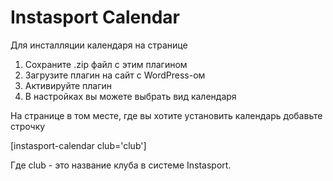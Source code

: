 # Instasport Calendar

Для инсталляции календаря на странице
1. Сохраните .zip файл с этим плагином
2. Загрузите плагин на сайт с WordPress-ом
3. Активируйте плагин
4. В настройках вы можете выбрать вид календаря

На странице в том месте, где вы хотите установить календарь добавьте строчку

[instasport-calendar club='club']

Где club - это название клуба в системе Instasport.
